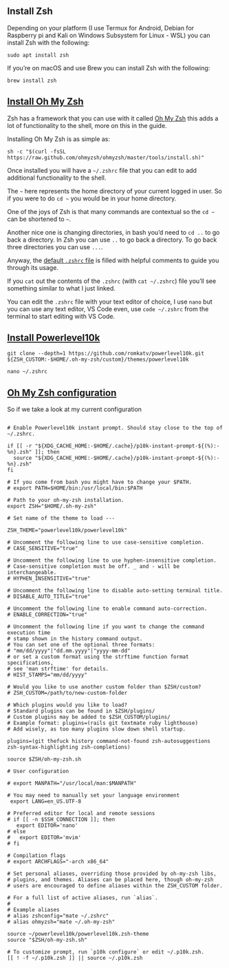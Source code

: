 ## Install Zsh</a></h2>
<p>Depending on your platform (I use Termux for Android, Debian for Raspberry pi and Kali on Windows Subsystem for
Linux - WSL) you can install Zsh with the following:</p>
<pre class="language-bash"><!-- HTML_TAG_START --><code class="language-bash"><span class="token function">sudo</span> <span class="token function">apt</span> <span class="token function">install</span> <span class="token function">zsh</span></code><!-- HTML_TAG_END --></pre>
<p>If you’re on macOS and use Brew you can install Zsh with the
following:</p>
<pre class="language-bash"><!-- HTML_TAG_START --><code class="language-bash">brew <span class="token function">install</span> <span class="token function">zsh</span></code><!-- HTML_TAG_END --></pre>

<h2 id="install-oh-my-zsh"><a href="#install-oh-my-zsh">Install Oh My Zsh</a></h2>
<p>Zsh has a framework that you can use with it called <a href="https://ohmyz.sh/" rel="noopener noreferrer" target="_blank">Oh My Zsh</a> this
adds a lot of functionality to the shell, more on this in the guide.</p>
<p>Installing Oh My Zsh is as simple as:</p>
<pre class="language-bash"><!-- HTML_TAG_START --><code class="language-bash"><span class="token function">sh</span> <span class="token parameter variable">-c</span> <span class="token string">"<span class="token variable"><span class="token variable">$(</span><span class="token function">curl</span> <span class="token parameter variable">-fsSL</span> https://raw.github.com/ohmyzsh/ohmyzsh/master/tools/install.sh<span class="token variable">)</span></span>"</span></code><!-- HTML_TAG_END --></pre>
<p>Once installed you will have a <code>~/.zshrc</code> file that you can edit to
add additional functionality to the shell.</p>
<p>The <code>~</code> here represents the home directory of your current logged in
user. So if you were to do <code>cd ~</code> you would be in your home directory.</p>
<p>One of the joys of Zsh is that many commands are contextual so the
<code>cd ~</code> can be shortened to <code>~</code>.</p>
<p>Another nice one is changing directories, in bash you’d need to
<code>cd ..</code> to go back a directory. In Zsh you can use <code>..</code> to go back a
directory. To go back three directories you can use <code>...</code>.</p>
<p>Anyway, the <a href="https://github.com/ohmyzsh/ohmyzsh/blob/master/templates/zshrc.zsh-template" rel="noopener noreferrer" target="_blank">default <code>.zshrc</code> file</a> is filled with helpful comments to
guide you through its usage.</p>
<p>If you <code>cat</code> out the contents of the <code>.zshrc</code> (with <code>cat ~/.zshrc</code>)
file you’ll see something similar to what I just linked.</p>
<p>You can edit the <code>.zshrc</code> file with your text editor of choice, I use
<code>nano</code> but you can use any text editor, VS Code even, use
<code>code ~/.zshrc</code> from the terminal to start editing with VS Code.</p>

## [Install Powerlevel10k](https://github.com/romkatv/powerlevel10k) 

```
git clone --depth=1 https://github.com/romkatv/powerlevel10k.git ${ZSH_CUSTOM:-$HOME/.oh-my-zsh/custom}/themes/powerlevel10k

nano ~/.zshrc
```



<h2 id="oh-my-zsh-configuration"><a href="#oh-my-zsh-configuration">Oh My Zsh configuration</a></h2>
<p>So if we take a look at my current configuration

```

# Enable Powerlevel10k instant prompt. Should stay close to the top of ~/.zshrc.

if [[ -r "${XDG_CACHE_HOME:-$HOME/.cache}/p10k-instant-prompt-${(%):-%n}.zsh" ]]; then
  source "${XDG_CACHE_HOME:-$HOME/.cache}/p10k-instant-prompt-${(%):-%n}.zsh"
fi

# If you come from bash you might have to change your $PATH.
# export PATH=$HOME/bin:/usr/local/bin:$PATH

# Path to your oh-my-zsh installation.
export ZSH="$HOME/.oh-my-zsh"

# Set name of the theme to load --- 

ZSH_THEME="powerlevel10k/powerlevel10k" 

# Uncomment the following line to use case-sensitive completion.
# CASE_SENSITIVE="true"

# Uncomment the following line to use hyphen-insensitive completion.
# Case-sensitive completion must be off. _ and - will be interchangeable.
# HYPHEN_INSENSITIVE="true"

# Uncomment the following line to disable auto-setting terminal title.
# DISABLE_AUTO_TITLE="true"

# Uncomment the following line to enable command auto-correction.
# ENABLE_CORRECTION="true"

# Uncomment the following line if you want to change the command execution time
# stamp shown in the history command output.
# You can set one of the optional three formats:
# "mm/dd/yyyy"|"dd.mm.yyyy"|"yyyy-mm-dd"
# or set a custom format using the strftime function format specifications,
# see 'man strftime' for details.
# HIST_STAMPS="mm/dd/yyyy"

# Would you like to use another custom folder than $ZSH/custom?
# ZSH_CUSTOM=/path/to/new-custom-folder

# Which plugins would you like to load?
# Standard plugins can be found in $ZSH/plugins/
# Custom plugins may be added to $ZSH_CUSTOM/plugins/
# Example format: plugins=(rails git textmate ruby lighthouse)
# Add wisely, as too many plugins slow down shell startup.

plugins=(git thefuck history command-not-found zsh-autosuggestions zsh-syntax-highlighting zsh-completions)

source $ZSH/oh-my-zsh.sh

# User configuration

# export MANPATH="/usr/local/man:$MANPATH"

# You may need to manually set your language environment
 export LANG=en_US.UTF-8

# Preferred editor for local and remote sessions
# if [[ -n $SSH_CONNECTION ]]; then
   export EDITOR='nano'
# else
#   export EDITOR='mvim'
# fi

# Compilation flags
# export ARCHFLAGS="-arch x86_64"

# Set personal aliases, overriding those provided by oh-my-zsh libs,
# plugins, and themes. Aliases can be placed here, though oh-my-zsh
# users are encouraged to define aliases within the ZSH_CUSTOM folder.

# For a full list of active aliases, run `alias`.
#
# Example aliases
# alias zshconfig="mate ~/.zshrc"
# alias ohmyzsh="mate ~/.oh-my-zsh"

source ~/powerlevel10k/powerlevel10k.zsh-theme
source "$ZSH/oh-my-zsh.sh"

# To customize prompt, run `p10k configure` or edit ~/.p10k.zsh.
[[ ! -f ~/.p10k.zsh ]] || source ~/.p10k.zsh
```
